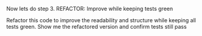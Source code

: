 Now lets do step 3. REFACTOR: Improve while keeping tests green

Refactor this code to improve the readability and structure while keeping all tests green. Show me the refactored version and confirm tests still pass
